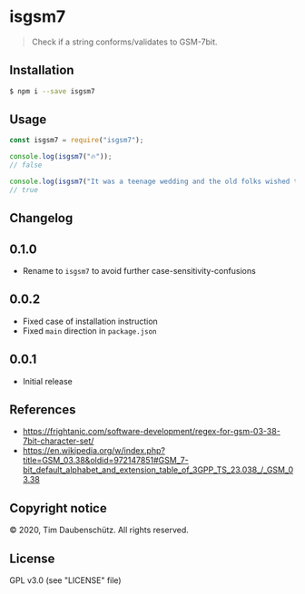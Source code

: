 # isgsm7

> Check if a string conforms/validates to GSM-7bit.

## Installation

```bash
$ npm i --save isgsm7
```

## Usage

```js
const isgsm7 = require("isgsm7");

console.log(isgsm7("🔥"));
// false

console.log(isgsm7("It was a teenage wedding and the old folks wished them well"));
// true
```

## Changelog

## 0.1.0

- Rename to `isgsm7` to avoid further case-sensitivity-confusions

## 0.0.2

- Fixed case of installation instruction
- Fixed `main` direction in `package.json`

## 0.0.1

- Initial release

## References

- https://frightanic.com/software-development/regex-for-gsm-03-38-7bit-character-set/
- https://en.wikipedia.org/w/index.php?title=GSM_03.38&oldid=972147851#GSM_7-bit_default_alphabet_and_extension_table_of_3GPP_TS_23.038_/_GSM_03.38

## Copyright notice

© 2020, Tim Daubenschütz. All rights reserved.

## License

GPL v3.0 (see "LICENSE" file)
